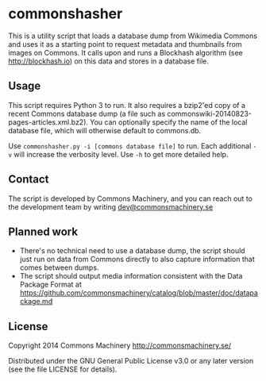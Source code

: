commonshasher
=============

This is a utility script that loads a database dump from Wikimedia Commons
and uses it as a starting point to request metadata and thumbnails from
images on Commons. It calls upon and runs a Blockhash algorithm
(see http://blockhash.io) on this data and stores in a database file.

Usage
-----
This script requires Python 3 to run. It also requires a bzip2'ed copy of
a recent Commons database dump (a file such as
commonswiki-20140823-pages-articles.xml.bz2). You can optionally specify
the name of the local database file, which will otherwise default to commons.db.

Use `commonshasher.py -i [commons database file]` to run.
Each additional `-v` will increase the verbosity level. Use `-h` to get
more detailed help.

Contact
-------
The script is developed by Commons Machinery, and you can reach out to the
development team by writing dev@commonsmachinery.se


Planned work
------------
* There's no technical need to use a database dump, the script should just run on data from Commons directly to also capture information that comes between dumps.
* The script should output media information consistent with the Data Package Format at https://github.com/commonsmachinery/catalog/blob/master/doc/datapackage.md


License
-------
Copyright 2014 Commons Machinery http://commonsmachinery.se/

Distributed under the GNU General Public License v3.0 or any later version
(see the file LICENSE for details).

